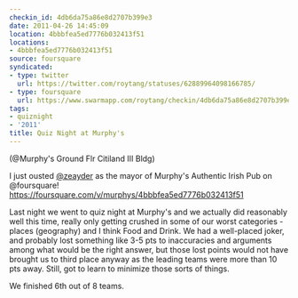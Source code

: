 ```yaml
---
checkin_id: 4db6da75a86e8d2707b399e3
date: 2011-04-26 14:45:09
location: 4bbbfea5ed7776b032413f51
locations:
- 4bbbfea5ed7776b032413f51
source: foursquare
syndicated:
- type: twitter
  url: https://twitter.com/roytang/statuses/62889964098166785/
- type: foursquare
  url: https://www.swarmapp.com/roytang/checkin/4db6da75a86e8d2707b399e3
tags:
- quiznight
- '2011'
title: Quiz Night at Murphy's
---
```


(@Murphy's Ground Flr Citiland III Bldg)

I just ousted [@zeayder](https://twitter.com/zeayder/) as the mayor of Murphy's Authentic Irish Pub on @foursquare! https://foursquare.com/v/murphys/4bbbfea5ed7776b032413f51

Last night we went to quiz night at Murphy's and we actually did reasonably well this time, really only getting crushed in some of our worst categories - places (geography) and I think Food and Drink. We had a well-placed joker, and probably lost something like 3-5 pts to inaccuracies and arguments among what would be the right answer, but those lost points would not have brought us to third place anyway as the leading teams were more than 10 pts away. Still, got to learn to minimize those sorts of things.

We finished 6th out of 8 teams.